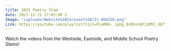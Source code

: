 ```yaml
---
title: 2021 Poetry Slam
date: 2021-12-21 17:03:00 Z
Image: "/uploads/Website%20Carousel%20(3)-904250.png"
Link: https://youtube.com/playlist?list=PLaMKH-_ipEg_8sBhnn6F1zM5l_GE7jIFh
---
```


Watch the videos from the Westside, Eastside, and Middle School Poetry Slams!